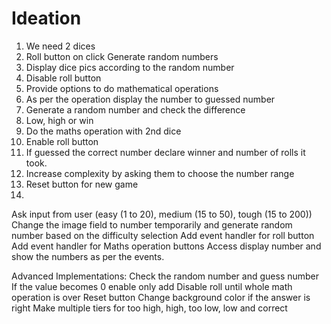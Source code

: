 # Ideation

1. We need 2 dices
2. Roll button on click Generate random numbers
3. Display dice pics according to the random number
4. Disable roll button
5. Provide options to do mathematical operations
6. As per the operation display the number to guessed number
7. Generate a random number and check the difference
8. Low, high or win
9. Do the maths operation with 2nd dice
10. Enable roll button
11. If guessed the correct number declare winner and number of rolls it took.
12. Increase complexity by asking them to choose the number range
13. Reset button for new game
14.

Ask input from user (easy (1 to 20), medium (15 to 50), tough (15 to 200))
Change the image field to number temporarily and generate random number based on the difficulty selection
Add event handler for roll button
Add event handler for Maths operation buttons
Access display number and show the numbers as per the events.

Advanced Implementations:
Check the random number and guess number
If the value becomes 0 enable only add
Disable roll until whole math operation is over
Reset button
Change background color if the answer is right
Make multiple tiers for too high, high, too low, low and correct
